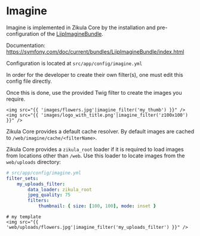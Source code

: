# Imagine

Imagine is implemented in Zikula Core by the installation and pre-configuration of the [LiipImagineBundle](https://github.com/liip/LiipImagineBundle).

Documentation: https://symfony.com/doc/current/bundles/LiipImagineBundle/index.html

Configuration is located at `src/app/config/imagine.yml`

In order for the developer to create their own filter(s), one must edit this config file directly.

Once this is done, use the provided Twig filter to create the images you require.

```twig
<img src="{{ 'images/flowers.jpg'|imagine_filter('my_thumb') }}" />
<img src="{{ 'images/logo_with_title.png'|imagine_filter('z100x100') }}" />
```

Zikula Core provides a default cache resolver. By default images are cached to `/web/imagine/cache/<filterName>`.

Zikula Core provides a `zikula_root` loader if it is required to load images from locations other than `/web`.
Use this loader to locate images from the `web/uploads` directory:
```yaml
# src/app/config/imagine.yml
filter_sets:
    my_uploads_filter:
        data_loader: zikula_root
        jpeg_quality: 75
        filters:
            thumbnail: { size: [100, 100], mode: inset }
```

```twig
# my template
<img src="{{ 'web/uploads/flowers.jpg'|imagine_filter('my_uploads_filter') }}" />
```
